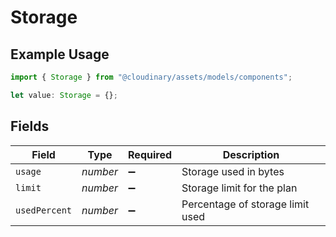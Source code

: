 # Storage

## Example Usage

```typescript
import { Storage } from "@cloudinary/assets/models/components";

let value: Storage = {};
```

## Fields

| Field                            | Type                             | Required                         | Description                      |
| -------------------------------- | -------------------------------- | -------------------------------- | -------------------------------- |
| `usage`                          | *number*                         | :heavy_minus_sign:               | Storage used in bytes            |
| `limit`                          | *number*                         | :heavy_minus_sign:               | Storage limit for the plan       |
| `usedPercent`                    | *number*                         | :heavy_minus_sign:               | Percentage of storage limit used |